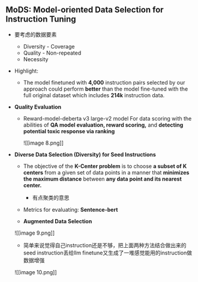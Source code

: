 ## MoDS: Model-oriented Data Selection for Instruction Tuning

- 要考虑的数据要素
    - Diversity - Coverage
    - Quality - Non-repeated
    - Necessity
- Highlight:
    - The model finetuned with **4,000** instruction pairs selected by our approach could perform **better** than the model fine-tuned with the full original dataset which includes **214k** instruction data.
- **Quality Evaluation**
    - Reward-model-deberta v3 large-v2 model For data scoring with the abilities of **QA model evaluation, reward scoring,** and **detecting potential toxic response via ranking**
        
        ![[image 8.png]]
        
- **Diverse Data Selection (Diversity) for Seed Instructions**
    
    - The objective of the **K-Center problem** is to choose **a subset of K centers** from a given set of data points in a manner that **minimizes the maximum distance** between **any data point and its nearest center.**
        - 有点聚类的意思
    - Metrics for evaluating: **Sentence-bert**
    
      
    
      
    
    - **Augmented Data Selection**
    
    ![[image 9.png]]
    
      
    
    - 简单来说觉得自己instruction还是不够，把上面两种方法结合做出来的seed instruction丢给llm finetune又生成了一堆感觉能用的instruction做数据增强
    
    ![[image 10.png]]